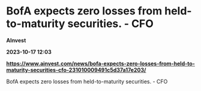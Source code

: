 # BofA expects zero losses from held-to-maturity securities. - CFO
**AInvest**

**2023-10-17 12:03**

**https://www.ainvest.com/news/bofa-expects-zero-losses-from-held-to-maturity-securities-cfo-231010009491c5d37a17e203/**

BofA expects zero losses from held-to-maturity securities. - CFO